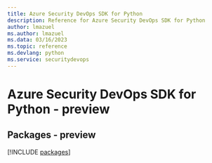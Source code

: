 ```yaml
---
title: Azure Security DevOps SDK for Python
description: Reference for Azure Security DevOps SDK for Python
author: lmazuel
ms.author: lmazuel
ms.data: 03/16/2023
ms.topic: reference
ms.devlang: python
ms.service: securitydevops
---
```

# Azure Security DevOps SDK for Python - preview
## Packages - preview
[!INCLUDE [packages](security-devops-index.md)]